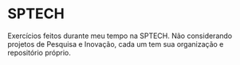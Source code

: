 # SPTECH
Exercícios feitos durante meu tempo na SPTECH. Não considerando projetos de Pesquisa e Inovação, cada um tem sua organização e repositório próprio.
